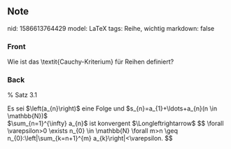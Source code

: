## Note
nid: 1586613764429
model: LaTeX
tags: Reihe, wichtig
markdown: false

### Front
Wie ist das \textit{Cauchy-Kriterium} für Reihen definiert?

### Back
% Satz 3.1
<div>
  Es sei $\left(a_{n}\right)$ eine Folge und
  $s_{n}=a_{1}+\ldots+a_{n}(n \in \mathbb{N})$
</div>
<div>
  $\sum_{n=1}^{\infty} a_{n}$ ist konvergent $\Longleftrightarrow$
  $$ \forall \varepsilon>0 \exists n_{0} \in \mathbb{N} \forall
  m>n \geq n_{0}:\left|\sum_{k=n+1}^{m}
  a_{k}\right|<\varepsilon. $$
</div>
